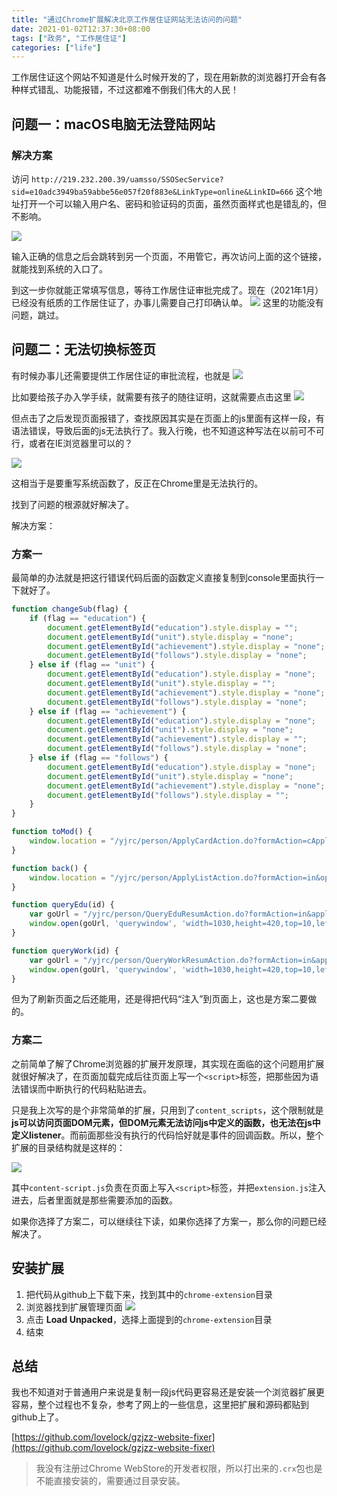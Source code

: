 ```yaml
---
title: "通过Chrome扩展解决北京工作居住证网站无法访问的问题"
date: 2021-01-02T12:37:30+08:00
tags: ["政务", "工作居住证"]
categories: ["life"]
---
```


工作居住证这个网站不知道是什么时候开发的了，现在用新款的浏览器打开会有各种样式错乱、功能报错，不过这都难不倒我们伟大的人民！

<!--more-->

## 问题一：macOS电脑无法登陆网站

### 解决方案
访问 `http://219.232.200.39/uamsso/SSOSecService?sid=e10adc3949ba59abbe56e057f20f883e&LinkType=online&LinkID=666` 这个地址打开一个可以输入用户名、密码和验证码的页面，虽然页面样式也是错乱的，但不影响。

![](/images/2021-01-02-12-59-34.png)

输入正确的信息之后会跳转到另一个页面，不用管它，再次访问上面的这个链接，就能找到系统的入口了。

到这一步你就能正常填写信息，等待工作居住证审批完成了。现在（2021年1月）已经没有纸质的工作居住证了，办事儿需要自己打印确认单。
![](/images/2021-01-02-13-02-41.png)
这里的功能没有问题，跳过。

## 问题二：无法切换标签页

有时候办事儿还需要提供工作居住证的审批流程，也就是
![](/images/2021-01-02-13-03-20.png)

比如要给孩子办入学手续，就需要有孩子的随往证明，这就需要点击这里
![](/images/2021-01-02-13-04-41.png)

但点击了之后发现页面报错了，查找原因其实是在页面上的js里面有这样一段，有语法错误，导致后面的js无法执行了。我入行晚，也不知道这种写法在以前可不可行，或者在IE浏览器里可以的？

![](/images/2021-01-02-13-06-22.png)

这相当于是要重写系统函数了，反正在Chrome里是无法执行的。

找到了问题的根源就好解决了。

解决方案：

### 方案一
最简单的办法就是把这行错误代码后面的函数定义直接复制到console里面执行一下就好了。

```javascript
function changeSub(flag) {
	if (flag == "education") {
		document.getElementById("education").style.display = "";
		document.getElementById("unit").style.display = "none";
		document.getElementById("achievement").style.display = "none";
		document.getElementById("follows").style.display = "none";
	} else if (flag == "unit") {
		document.getElementById("education").style.display = "none";
		document.getElementById("unit").style.display = "";
		document.getElementById("achievement").style.display = "none";
		document.getElementById("follows").style.display = "none";
	} else if (flag == "achievement") {
		document.getElementById("education").style.display = "none";
		document.getElementById("unit").style.display = "none";
		document.getElementById("achievement").style.display = "";
		document.getElementById("follows").style.display = "none";
	} else if (flag == "follows") {
		document.getElementById("education").style.display = "none";
		document.getElementById("unit").style.display = "none";
		document.getElementById("achievement").style.display = "none";
		document.getElementById("follows").style.display = "";
	}
}

function toMod() {
	window.location = "/yjrc/person/ApplyCardAction.do?formAction=cApply";
}

function back() {
	window.location = "/yjrc/person/ApplyListAction.do?formAction=in&opType=cApply";
}

function queryEdu(id) {
	var goUrl = "/yjrc/person/QueryEduResumAction.do?formAction=in&applyId=" + id;
	window.open(goUrl, 'querywindow', 'width=1030,height=420,top=10,left=10,status=yes,menubar=no,resizable=yes,scrollbars=yes');
}

function queryWork(id) {
	var goUrl = "/yjrc/person/QueryWorkResumAction.do?formAction=in&applyId=" + id;
	window.open(goUrl, 'querywindow', 'width=1030,height=420,top=10,left=10,status=yes,menubar=no,resizable=yes,scrollbars=yes');
}
```
但为了刷新页面之后还能用，还是得把代码“注入”到页面上，这也是方案二要做的。
### 方案二

之前简单了解了Chrome浏览器的扩展开发原理，其实现在面临的这个问题用扩展就很好解决了，在页面加载完成后往页面上写一个`<script>`标签，把那些因为语法错误而中断执行的代码粘贴进去。

只是我上次写的是个非常简单的扩展，只用到了`content_scripts`，这个限制就是**js可以访问页面DOM元素，但DOM元素无法访问js中定义的函数，也无法在js中定义listener**。而前面那些没有执行的代码恰好就是事件的回调函数。所以，整个扩展的目录结构就是这样的：

![](/images/2021-01-02-13-14-02.png)

其中`content-script.js`负责在页面上写入`<script>`标签，并把`extension.js`注入进去，后者里面就是那些需要添加的函数。

如果你选择了方案二，可以继续往下读，如果你选择了方案一，那么你的问题已经解决了。

## 安装扩展

1. 把代码从github上下载下来，找到其中的`chrome-extension`目录
2. 浏览器找到扩展管理页面
![](/images/2021-01-02-13-39-12.png)
3. 点击 **Load Unpacked**，选择上面提到的`chrome-extension`目录
4. 结束

## 总结

我也不知道对于普通用户来说是复制一段js代码更容易还是安装一个浏览器扩展更容易，整个过程也不复杂，参考了网上的一些信息，这里把扩展和源码都贴到github上了。

[https://github.com/lovelock/gzjzz-website-fixer](https://github.com/lovelock/gzjzz-website-fixer)

> 我没有注册过Chrome WebStore的开发者权限，所以打出来的`.crx`包也是不能直接安装的，需要通过目录安装。
